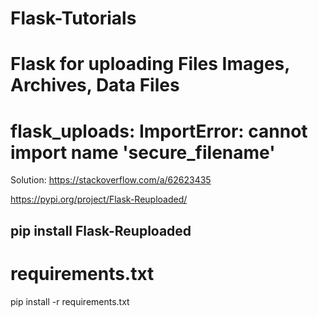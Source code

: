 # Flask-Tutorials
# Flask for uploading Files Images, Archives, Data Files

# flask_uploads: ImportError: cannot import name 'secure_filename'
Solution: https://stackoverflow.com/a/62623435

https://pypi.org/project/Flask-Reuploaded/

## pip install Flask-Reuploaded

# requirements.txt

pip install -r requirements.txt
